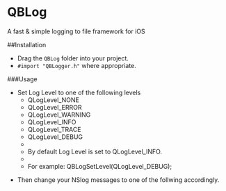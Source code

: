 QBLog
===============

A fast &amp; simple logging to file framework for iOS

##Installation

- Drag the `QBLog` folder into your project.
- `#import "QBLogger.h"` where appropriate. 

###Usage

* Set Log Level to one of the following levels
  * QLogLevel_NONE
  * QLogLevel_ERROR
  * QLogLevel_WARNING
  * QLogLevel_INFO
  * QLogLevel_TRACE
  * QLogLevel_DEBUG
  * 
  * By default Log Level is set to QLogLevel_INFO.
  * 
  * For example:
  QBLogSetLevel(QLogLevel_DEBUG);
  
- Then change your NSlog messages to one of the follwing accordingly.
  


